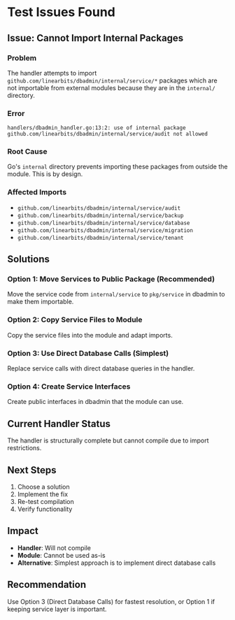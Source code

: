 # Test Issues Found

## Issue: Cannot Import Internal Packages

### Problem
The handler attempts to import `github.com/linearbits/dbadmin/internal/service/*` packages which are not importable from external modules because they are in the `internal/` directory.

### Error
```
handlers/dbadmin_handler.go:13:2: use of internal package github.com/linearbits/dbadmin/internal/service/audit not allowed
```

### Root Cause
Go's `internal` directory prevents importing these packages from outside the module. This is by design.

### Affected Imports
- `github.com/linearbits/dbadmin/internal/service/audit`
- `github.com/linearbits/dbadmin/internal/service/backup`
- `github.com/linearbits/dbadmin/internal/service/database`
- `github.com/linearbits/dbadmin/internal/service/migration`
- `github.com/linearbits/dbadmin/internal/service/tenant`

## Solutions

### Option 1: Move Services to Public Package (Recommended)
Move the service code from `internal/service` to `pkg/service` in dbadmin to make them importable.

### Option 2: Copy Service Files to Module
Copy the service files into the module and adapt imports.

### Option 3: Use Direct Database Calls (Simplest)
Replace service calls with direct database queries in the handler.

### Option 4: Create Service Interfaces
Create public interfaces in dbadmin that the module can use.

## Current Handler Status

The handler is structurally complete but cannot compile due to import restrictions.

## Next Steps

1. Choose a solution
2. Implement the fix
3. Re-test compilation
4. Verify functionality

## Impact

- **Handler**: Will not compile
- **Module**: Cannot be used as-is
- **Alternative**: Simplest approach is to implement direct database calls

## Recommendation

Use Option 3 (Direct Database Calls) for fastest resolution, or Option 1 if keeping service layer is important.
